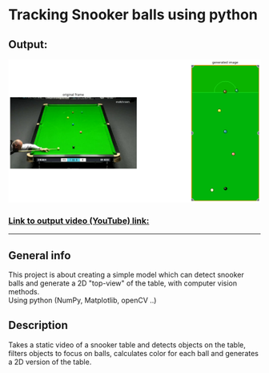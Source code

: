 # Tracking Snooker balls using python

## Output:
![input_output](/images/input_output_img.png)

### [Link to output video (YouTube) link:](https://www.youtube.com/watch?v=RLief79B7YQ)
---



## General info
This project is about creating a simple model which can detect snooker balls and generate a 2D "top-view" of the table, with computer vision methods.
<br />
Using python (NumPy, Matplotlib, openCV ..)

## Description
Takes a static video of a snooker table and detects objects on the table, filters objects to focus on balls, calculates color for each ball and generates a 2D version of the table.

